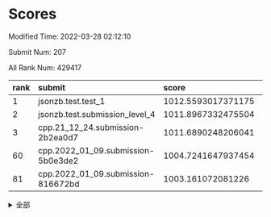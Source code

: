 # Scores

Modified Time: 2022-03-28 02:12:10

Submit Num: 207

All Rank Num: 429417

| rank |               submit               |       score        |       sigma        | pk_num |
| :--- | :--------------------------------- | :----------------- | :----------------- | :----- |
| 1    | jsonzb.test.test_1                 | 1012.5593017371175 | 0.7956894325318314 | 8300   |
| 2    | jsonzb.test.submission_level_4     | 1011.8967332475504 | 0.8105333687815308 | 8299   |
| 3    | cpp.21_12_24.submission-2b2ea0d7   | 1011.6890248206041 | 0.7777707684823317 | 8296   |
| 60   | cpp.2022_01_09.submission-5b0e3de2 | 1004.7241647937454 | 0.7235498276760195 | 8296   |
| 81   | cpp.2022_01_09.submission-816672bd | 1003.161072081226  | 0.7258173783391315 | 8296   |


<details>
<summary>全部</summary>

| rank |                 submit                 |       score        |       sigma        | pk_num |
| :--- | :------------------------------------- | :----------------- | :----------------- | :----- |
| 1    | jsonzb.test.test_1                     | 1012.5593017371175 | 0.7956894325318314 | 8300   |
| 2    | jsonzb.test.submission_level_4         | 1011.8967332475504 | 0.8105333687815308 | 8299   |
| 3    | cpp.21_12_24.submission-2b2ea0d7       | 1011.6890248206041 | 0.7777707684823317 | 8296   |
| 4    | gobigger.level_3.submission_level_3_48 | 1011.6617714420466 | 0.7755087392936284 | 8297   |
| 5    | gobigger.level_3.submission_level_3_30 | 1011.4579028172454 | 0.7885812430503248 | 8302   |
| 6    | gobigger.level_3.submission_level_3_2  | 1011.4152330991066 | 0.7738665113571298 | 8296   |
| 7    | gobigger.level_3.submission_level_3_10 | 1011.1608703516549 | 0.7878414706733746 | 8299   |
| 8    | gobigger.level_3.submission_level_3_21 | 1011.0715388821866 | 0.7716292907169294 | 8303   |
| 9    | gobigger.level_3.submission_level_3_33 | 1010.9878045489728 | 0.776494908574087  | 8292   |
| 10   | gobigger.level_3.submission_level_3_11 | 1010.9629916402406 | 0.7594887760508482 | 8299   |
| 11   | gobigger.level_3.submission_level_3_42 | 1010.8806574033858 | 0.7644217571561892 | 8296   |
| 12   | gobigger.level_3.submission_level_3_22 | 1010.8688062390114 | 0.7831140176019815 | 8303   |
| 13   | gobigger.level_3.submission_level_3_25 | 1010.7000872156383 | 0.7636561263985346 | 8301   |
| 14   | gobigger.level_3.submission_level_3_44 | 1010.6622586692007 | 0.7665371226064168 | 8297   |
| 15   | gobigger.level_3.submission_level_3_1  | 1010.6539492051701 | 0.7742731528339268 | 8299   |
| 16   | gobigger.level_3.submission_level_3_24 | 1010.6367249386911 | 0.7463361429563693 | 8297   |
| 17   | gobigger.level_3.submission_level_3_46 | 1010.6247259003784 | 0.7695045911889099 | 8297   |
| 18   | gobigger.level_3.submission_level_3_34 | 1010.6197284462847 | 0.7530532234267829 | 8297   |
| 19   | gobigger.level_3.submission_level_3_37 | 1010.5489613287243 | 0.7739807072578956 | 8298   |
| 20   | gobigger.level_3.submission_level_3_47 | 1010.5007152150962 | 0.7600606969241671 | 8304   |
| 21   | gobigger.level_3.submission_level_3_13 | 1010.4927078206966 | 0.7533624867957092 | 8300   |
| 22   | gobigger.level_3.submission_level_3_0  | 1010.4542596447304 | 0.7737131435983896 | 8293   |
| 23   | gobigger.level_3.submission_level_3_19 | 1010.3632651995521 | 0.7744158202112712 | 8296   |
| 24   | gobigger.level_3.submission_level_3_8  | 1010.3040171648813 | 0.7715361377772628 | 8294   |
| 25   | gobigger.level_3.submission_level_3_28 | 1010.27249132005   | 0.7449270541715037 | 8293   |
| 26   | gobigger.level_3.submission_level_3_31 | 1010.2646973223038 | 0.772752320751098  | 8300   |
| 27   | gobigger.level_3.submission_level_3_49 | 1010.240033985243  | 0.7638168971864217 | 8292   |
| 28   | gobigger.level_3.submission_level_3_9  | 1010.194761480905  | 0.7441860413799443 | 8291   |
| 29   | gobigger.level_3.submission_level_3_6  | 1010.1167493534689 | 0.774954750551211  | 8298   |
| 30   | gobigger.level_3.submission_level_3_17 | 1010.0741534663292 | 0.7468263595666608 | 8297   |
| 31   | gobigger.level_3.submission_level_3_27 | 1010.0626113001244 | 0.7559537496543126 | 8298   |
| 32   | gobigger.level_3.submission_level_3_45 | 1009.9651649430461 | 0.7540359652965907 | 8300   |
| 33   | gobigger.level_3.submission_level_3_38 | 1009.9199859775041 | 0.7442590203389253 | 8299   |
| 34   | gobigger.level_3.submission_level_3_16 | 1009.897887656112  | 0.7554006394567276 | 8299   |
| 35   | gobigger.level_3.submission_level_3_32 | 1009.8914596913593 | 0.7502957244859724 | 8296   |
| 36   | gobigger.level_3.submission_level_3_20 | 1009.8902567671405 | 0.7602800067742402 | 8300   |
| 37   | gobigger.level_3.submission_level_3_43 | 1009.7845110269611 | 0.7426159847548301 | 8294   |
| 38   | gobigger.level_3.submission_level_3_29 | 1009.7099348694323 | 0.7557595852444382 | 8296   |
| 39   | gobigger.level_3.submission_level_3_36 | 1009.5114345603972 | 0.7419087848505814 | 8295   |
| 40   | gobigger.level_3.submission_level_3_4  | 1009.3443873182873 | 0.7605180649916766 | 8301   |
| 41   | gobigger.level_3.submission_level_3_26 | 1009.3292245883146 | 0.7663590786459212 | 8298   |
| 42   | gobigger.level_3.submission_level_3_39 | 1009.3170724448614 | 0.7405631677428355 | 8300   |
| 43   | gobigger.level_3.submission_level_3_15 | 1009.2788529934135 | 0.7452252396192911 | 8299   |
| 44   | gobigger.level_3.submission_level_3_18 | 1009.2197720550286 | 0.7486063646543023 | 8296   |
| 45   | gobigger.level_3.submission_level_3_40 | 1009.1940525144286 | 0.7672736668906929 | 8298   |
| 46   | gobigger.level_3.submission_level_3_41 | 1009.1409309911897 | 0.7368055973212807 | 8300   |
| 47   | gobigger.level_3.submission_level_3_12 | 1009.0835437703278 | 0.7586686011447287 | 8294   |
| 48   | gobigger.level_3.submission_level_3_3  | 1009.0170766449972 | 0.7620882615415577 | 8304   |
| 49   | gobigger.level_3.submission_level_3_7  | 1008.9086569458666 | 0.7638092639914682 | 8294   |
| 50   | gobigger.level_3.submission_level_3_23 | 1008.8215929684309 | 0.7328520469541335 | 8296   |
| 51   | gobigger.level_3.submission_level_3_5  | 1008.8035663836123 | 0.744915673154759  | 8298   |
| 52   | gobigger.level_3.submission_level_3_35 | 1008.442523013865  | 0.7504474963743422 | 8297   |
| 53   | gobigger.level_3.submission_level_3_14 | 1008.3564135508525 | 0.7394965346314744 | 8293   |
| 54   | gobigger.level_1.submission_level_1_12 | 1005.4135215490192 | 0.7296341557255825 | 8298   |
| 55   | gobigger.level_1.submission_level_1_8  | 1005.3259524562909 | 0.7286802887079784 | 8296   |
| 56   | gobigger.level_1.submission_level_1_36 | 1005.2009218636362 | 0.715773734597245  | 8296   |
| 57   | gobigger.level_1.submission_level_1_1  | 1005.0010709557683 | 0.7272860220909267 | 8301   |
| 58   | gobigger.level_1.submission_level_1_23 | 1004.8456144328421 | 0.7100267547979162 | 8297   |
| 59   | gobigger.level_1.submission_level_1_35 | 1004.7770239344485 | 0.7195094621460969 | 8299   |
| 60   | cpp.2022_01_09.submission-5b0e3de2     | 1004.7241647937454 | 0.7235498276760195 | 8296   |
| 61   | gobigger.level_1.submission_level_1_41 | 1004.4894816531969 | 0.7227079629387531 | 8299   |
| 62   | gobigger.level_1.submission_level_1_21 | 1004.2898553465302 | 0.7235045152338455 | 8301   |
| 63   | gobigger.level_1.submission_level_1_22 | 1004.2840931069616 | 0.7162454005484765 | 8301   |
| 64   | gobigger.level_1.submission_level_1_25 | 1004.2042578992447 | 0.707721170972556  | 8303   |
| 65   | gobigger.level_1.submission_level_1_34 | 1004.1443224497294 | 0.7249493810130547 | 8301   |
| 66   | gobigger.level_1.submission_level_1_15 | 1004.0431001570736 | 0.7168855317394303 | 8303   |
| 67   | gobigger.level_1.submission_level_1_44 | 1004.0116854899003 | 0.7206311193483209 | 8300   |
| 68   | gobigger.level_1.submission_level_1_45 | 1004.0008983678312 | 0.7232204383723312 | 8299   |
| 69   | gobigger.level_1.submission_level_1_5  | 1003.9493827081045 | 0.7168547490295574 | 8302   |
| 70   | gobigger.level_1.submission_level_1_7  | 1003.9311100023951 | 0.7118353890982234 | 8297   |
| 71   | gobigger.level_1.submission_level_1_33 | 1003.847391926645  | 0.7286036484292112 | 8300   |
| 72   | gobigger.level_1.submission_level_1_32 | 1003.8375788560086 | 0.7196369789084778 | 8295   |
| 73   | gobigger.level_1.submission_level_1_39 | 1003.6241080269017 | 0.7197149608247215 | 8293   |
| 74   | gobigger.level_1.submission_level_1_3  | 1003.5854109067827 | 0.713948748263225  | 8300   |
| 75   | gobigger.level_1.submission_level_1_2  | 1003.500137681788  | 0.7185530877330865 | 8298   |
| 76   | gobigger.level_1.submission_level_1_13 | 1003.4938995093718 | 0.7315276286900266 | 8299   |
| 77   | gobigger.level_1.submission_level_1_4  | 1003.4525162479384 | 0.721434173788629  | 8301   |
| 78   | gobigger.level_1.submission_level_1_24 | 1003.3505658745123 | 0.7186937330641794 | 8295   |
| 79   | gobigger.level_1.submission_level_1_18 | 1003.3076237313793 | 0.7131560411782051 | 8298   |
| 80   | gobigger.level_1.submission_level_1_37 | 1003.2777131245392 | 0.7174650210600909 | 8293   |
| 81   | cpp.2022_01_09.submission-816672bd     | 1003.161072081226  | 0.7258173783391315 | 8296   |
| 82   | gobigger.level_1.submission_level_1_9  | 1003.1222012224505 | 0.7285226692052115 | 8300   |
| 83   | gobigger.level_1.submission_level_1_47 | 1003.0933725101283 | 0.7211585196243182 | 8301   |
| 84   | gobigger.level_1.submission_level_1_20 | 1002.9530240625721 | 0.7216919723926072 | 8296   |
| 85   | gobigger.level_1.submission_level_1_30 | 1002.9010880067968 | 0.7134803411437128 | 8299   |
| 86   | gobigger.level_1.submission_level_1_14 | 1002.882614058595  | 0.7106249933277963 | 8297   |
| 87   | gobigger.level_1.submission_level_1_46 | 1002.874636361945  | 0.7268872734689652 | 8298   |
| 88   | gobigger.level_1.submission_level_1_28 | 1002.8725548848204 | 0.7051683322641538 | 8298   |
| 89   | gobigger.level_1.submission_level_1_17 | 1002.8622036447488 | 0.7246853676802534 | 8300   |
| 90   | gobigger.level_1.submission_level_1_38 | 1002.7782722954871 | 0.7202069822647729 | 8297   |
| 91   | gobigger.level_1.submission_level_1_10 | 1002.7552836762019 | 0.7087618902025705 | 8299   |
| 92   | gobigger.level_1.submission_level_1_29 | 1002.7424054212556 | 0.7164457397893509 | 8300   |
| 93   | gobigger.level_1.submission_level_1_27 | 1002.6249773655    | 0.7108258204420104 | 8297   |
| 94   | gobigger.level_1.submission_level_1_11 | 1002.6229804034222 | 0.7231968774451716 | 8292   |
| 95   | gobigger.level_1.submission_level_1_0  | 1002.5712281158781 | 0.7195059398733716 | 8298   |
| 96   | gobigger.level_1.submission_level_1_31 | 1002.5077388639467 | 0.7051392008147844 | 8299   |
| 97   | gobigger.level_1.submission_level_1_6  | 1002.4582073065868 | 0.7163234986452575 | 8298   |
| 98   | gobigger.level_1.submission_level_1_40 | 1002.3865372718353 | 0.712482816895844  | 8298   |
| 99   | gobigger.level_1.submission_level_1_48 | 1002.3183898729675 | 0.7113325969164958 | 8298   |
| 100  | gobigger.level_1.submission_level_1_16 | 1002.2671611380995 | 0.7163283478255936 | 8297   |
| 101  | gobigger.level_1.submission_level_1_49 | 1002.1402275500461 | 0.70736850600909   | 8295   |
| 102  | gobigger.level_1.submission_level_1_43 | 1002.0915882840301 | 0.7215132995901955 | 8295   |
| 103  | gobigger.level_1.submission_level_1_19 | 1001.79558952954   | 0.7085560343704524 | 8296   |
| 104  | gobigger.level_1.submission_level_1_42 | 1001.7362778824264 | 0.7142404270546644 | 8296   |
| 105  | gobigger.level_1.submission_level_1_26 | 1000.9115214299271 | 0.7108095340207461 | 8294   |
| 106  | gobigger.random.submission_random_8    | 997.4719132023631  | 0.7138654509586393 | 8298   |
| 107  | gobigger.random.submission_random_9    | 997.2412788142432  | 0.7164997200605627 | 8299   |
| 108  | gobigger.random.submission_random_16   | 997.1331016989149  | 0.7080978820583496 | 8300   |
| 109  | gobigger.random.submission_random_41   | 997.0959915886211  | 0.6971993825734931 | 8294   |
| 110  | gobigger.random.submission_random_7    | 997.0856209189334  | 0.7057354681331846 | 8301   |
| 111  | gobigger.random.submission_random_44   | 997.0129218330528  | 0.7173210811471059 | 8300   |
| 112  | gobigger.random.submission_random_45   | 996.9227598158751  | 0.7082630296542284 | 8299   |
| 113  | gobigger.random.submission_random_27   | 996.894023314229   | 0.7105355811184744 | 8299   |
| 114  | gobigger.random.submission_random_12   | 996.8171358523163  | 0.7111011889377897 | 8293   |
| 115  | gobigger.random.submission_random_28   | 996.8056765505199  | 0.6995165481383021 | 8297   |
| 116  | gobigger.random.submission_random_34   | 996.7427177855128  | 0.7175533159963094 | 8295   |
| 117  | gobigger.random.submission_random_49   | 996.7219254061198  | 0.7051378025500692 | 8299   |
| 118  | gobigger.random.submission_random_39   | 996.6207614607777  | 0.7012818942566671 | 8299   |
| 119  | gobigger.random.submission_random_6    | 996.515474759534   | 0.7047568825064291 | 8301   |
| 120  | gobigger.random.submission_random_10   | 996.4918921966345  | 0.7145676067641986 | 8303   |
| 121  | gobigger.random.submission_random_0    | 996.3132797272245  | 0.7081291659562974 | 8298   |
| 122  | gobigger.random.submission_random_4    | 996.2603891759269  | 0.7047051946237982 | 8300   |
| 123  | gobigger.random.submission_random_30   | 996.1978768951874  | 0.7121315144676081 | 8295   |
| 124  | gobigger.random.submission_random_14   | 996.170960578732   | 0.7094107257624527 | 8302   |
| 125  | gobigger.random.submission_random_26   | 996.1352238692407  | 0.7209481271667773 | 8298   |
| 126  | gobigger.random.submission_random_13   | 996.0527984542066  | 0.7070034805943609 | 8302   |
| 127  | gobigger.random.submission_random_38   | 995.9864780860685  | 0.7062152747001554 | 8295   |
| 128  | gobigger.random.submission_random_19   | 995.9745166628454  | 0.7074481432415219 | 8300   |
| 129  | gobigger.random.submission_random_21   | 995.9124110056756  | 0.7123802555894898 | 8297   |
| 130  | gobigger.random.submission_random_35   | 995.9112025762637  | 0.6951907504454344 | 8296   |
| 131  | gobigger.random.submission_random_17   | 995.8708698828796  | 0.7028846173607678 | 8300   |
| 132  | gobigger.random.submission_random_48   | 995.8235979825499  | 0.7175481063692842 | 8297   |
| 133  | gobigger.random.submission_random_20   | 995.8141677316792  | 0.706541002860163  | 8295   |
| 134  | gobigger.random.submission_random_46   | 995.794760624538   | 0.7032084506597728 | 8295   |
| 135  | gobigger.random.submission_random_31   | 995.7681253293083  | 0.7102375347424368 | 8299   |
| 136  | gobigger.random.submission_random_37   | 995.7471832014648  | 0.6877332052743849 | 8295   |
| 137  | gobigger.random.submission_random_33   | 995.7103722647398  | 0.7268611535882734 | 8303   |
| 138  | gobigger.random.submission_random_11   | 995.6422168187615  | 0.7025837176934845 | 8294   |
| 139  | gobigger.random.submission_random_2    | 995.5646065613499  | 0.711535638886245  | 8300   |
| 140  | gobigger.random.submission_random_25   | 995.5062381444825  | 0.7414386261652407 | 8298   |
| 141  | gobigger.random.submission_random_36   | 995.4914211675996  | 0.7187208446406815 | 8291   |
| 142  | gobigger.random.submission_random_42   | 995.4174252106081  | 0.7049859559444566 | 8298   |
| 143  | gobigger.random.submission_random_18   | 995.3106109745987  | 0.7224326439012335 | 8300   |
| 144  | gobigger.random.submission_random_43   | 995.2584155966944  | 0.7079549429511078 | 8304   |
| 145  | gobigger.random.submission_random_29   | 995.2173334577274  | 0.717416901786199  | 8292   |
| 146  | gobigger.random.submission_random_23   | 995.1538744081538  | 0.6971160707728566 | 8297   |
| 147  | gobigger.random.submission_random_47   | 995.0881955299416  | 0.7039489224223271 | 8301   |
| 148  | gobigger.random.submission_random_15   | 995.0308284299985  | 0.7125511535908571 | 8297   |
| 149  | gobigger.random.submission_random_32   | 995.0270485474922  | 0.7133558923642431 | 8295   |
| 150  | gobigger.random.submission_random_5    | 995.0225134894824  | 0.7130332931067535 | 8296   |
| 151  | gobigger.level_2.submission_level_2_43 | 994.7792086918494  | 0.7182592377950487 | 8302   |
| 152  | gobigger.random.submission_random_24   | 994.7530738887975  | 0.729270758582933  | 8302   |
| 153  | gobigger.random.submission_random_40   | 994.732826495961   | 0.7155252249668407 | 8299   |
| 154  | gobigger.random.submission_random_22   | 994.4860721080864  | 0.7312482586125585 | 8301   |
| 155  | gobigger.random.submission_random_1    | 994.4836914128754  | 0.7270739611450899 | 8296   |
| 156  | gobigger.random.submission_random_3    | 994.4135403453486  | 0.7273939161501414 | 8298   |
| 157  | gobigger.level_2.submission_level_2_27 | 994.172199376318   | 0.7200341315968916 | 8296   |
| 158  | gobigger.level_2.submission_level_2_19 | 993.903955503943   | 0.7388419227132011 | 8301   |
| 159  | gobigger.level_2.submission_level_2_2  | 993.7481805523046  | 0.733753524998315  | 8299   |
| 160  | gobigger.level_2.submission_level_2_6  | 993.5960824454409  | 0.7469805114630067 | 8294   |
| 161  | gobigger.level_2.submission_level_2_46 | 993.5325916675289  | 0.7257739470841951 | 8301   |
| 162  | gobigger.level_2.submission_level_2_29 | 993.4564669208945  | 0.7327607621961694 | 8296   |
| 163  | gobigger.level_2.submission_level_2_12 | 993.3162103854236  | 0.7519660703298379 | 8293   |
| 164  | gobigger.level_2.submission_level_2_36 | 993.295135702916   | 0.7376001560970556 | 8301   |
| 165  | gobigger.level_2.submission_level_2_28 | 993.2353104020688  | 0.7419398843724733 | 8294   |
| 166  | gobigger.level_2.submission_level_2_9  | 993.1806010262435  | 0.7193221363389136 | 8304   |
| 167  | gobigger.level_2.submission_level_2_25 | 993.0653690725059  | 0.726043273754577  | 8299   |
| 168  | gobigger.level_2.submission_level_2_45 | 993.0596082388223  | 0.7454699749143037 | 8297   |
| 169  | gobigger.level_2.submission_level_2_5  | 993.0077874491309  | 0.7320512150723296 | 8299   |
| 170  | gobigger.level_2.submission_level_2_8  | 992.9212142922521  | 0.7223231007127676 | 8298   |
| 171  | gobigger.level_2.submission_level_2_44 | 992.692636010997   | 0.72925712514017   | 8298   |
| 172  | gobigger.level_2.submission_level_2_30 | 992.6794627621433  | 0.7532379543518121 | 8300   |
| 173  | gobigger.level_2.submission_level_2_31 | 992.6094894947331  | 0.7350917174634221 | 8293   |
| 174  | gobigger.level_2.submission_level_2_49 | 992.5613794489024  | 0.7476517286805006 | 8296   |
| 175  | gobigger.level_2.submission_level_2_38 | 992.5295314568538  | 0.7513687619610266 | 8297   |
| 176  | gobigger.level_2.submission_level_2_10 | 992.4595964038899  | 0.7409586181073712 | 8297   |
| 177  | gobigger.level_2.submission_level_2_1  | 992.4077555910749  | 0.7537373984392717 | 8298   |
| 178  | gobigger.level_2.submission_level_2_16 | 992.4029367949738  | 0.7486201941564494 | 8299   |
| 179  | gobigger.level_2.submission_level_2_3  | 992.3045154509748  | 0.7575210334657122 | 8300   |
| 180  | gobigger.level_2.submission_level_2_32 | 992.2739797277651  | 0.7297867586861105 | 8299   |
| 181  | gobigger.level_2.submission_level_2_37 | 992.2042834852657  | 0.7428851943759566 | 8298   |
| 182  | gobigger.level_2.submission_level_2_33 | 992.1222383315189  | 0.7479549330636268 | 8296   |
| 183  | gobigger.level_2.submission_level_2_48 | 991.8941637336746  | 0.7450033831762668 | 8298   |
| 184  | gobigger.level_2.submission_level_2_42 | 991.796408577941   | 0.7439118752532868 | 8299   |
| 185  | gobigger.level_2.submission_level_2_22 | 991.7554514038399  | 0.7672244519113737 | 8297   |
| 186  | gobigger.level_2.submission_level_2_18 | 991.7104954836092  | 0.7409002361657727 | 8297   |
| 187  | gobigger.level_2.submission_level_2_17 | 991.6963209532562  | 0.7365289821063444 | 8295   |
| 188  | gobigger.level_2.submission_level_2_4  | 991.6741564672744  | 0.7481993502969252 | 8300   |
| 189  | gobigger.level_2.submission_level_2_39 | 991.5777419745875  | 0.7381993462088455 | 8298   |
| 190  | gobigger.level_2.submission_level_2_21 | 991.5246229456051  | 0.7568305409541888 | 8300   |
| 191  | gobigger.level_2.submission_level_2_15 | 991.5121887600775  | 0.7475744308418519 | 8301   |
| 192  | gobigger.level_2.submission_level_2_13 | 991.45039736889    | 0.7763202845179334 | 8302   |
| 193  | gobigger.level_2.submission_level_2_20 | 991.4422627509865  | 0.7508689622335721 | 8296   |
| 194  | gobigger.level_2.submission_level_2_35 | 991.248010715961   | 0.7636337075363671 | 8295   |
| 195  | gobigger.level_2.submission_level_2_0  | 991.1264316971411  | 0.7712296571337807 | 8302   |
| 196  | gobigger.level_2.submission_level_2_23 | 991.0978095263317  | 0.7695498854650319 | 8299   |
| 197  | gobigger.level_2.submission_level_2_34 | 991.0912886121212  | 0.7641359587519092 | 8300   |
| 198  | gobigger.level_2.submission_level_2_26 | 991.0427640432853  | 0.7699853998872244 | 8298   |
| 199  | gobigger.level_2.submission_level_2_24 | 991.0295485498375  | 0.7750501107078898 | 8301   |
| 200  | gobigger.level_2.submission_level_2_47 | 991.0063237184412  | 0.7438640881684375 | 8296   |
| 201  | gobigger.level_2.submission_level_2_41 | 990.8199313870142  | 0.7697597533735896 | 8293   |
| 202  | gobigger.level_2.submission_level_2_7  | 990.3441190556675  | 0.7673633752802901 | 8302   |
| 203  | gobigger.level_2.submission_level_2_40 | 990.0967096958291  | 0.7657768170551725 | 8302   |
| 204  | gobigger.level_2.submission_level_2_11 | 989.875034270969   | 0.7672975733817589 | 8294   |
| 205  | gobigger.level_2.submission_level_2_14 | 989.7595490743107  | 0.7565748478501542 | 8297   |
| 206  | gobigger.none.submission_none_0        | 978.1603534068922  | 1.3724612539349481 | 8297   |
| 207  | gobigger.none.submission_none_1        | 975.5386828867819  | 1.5445756289687507 | 8298   |

</details>